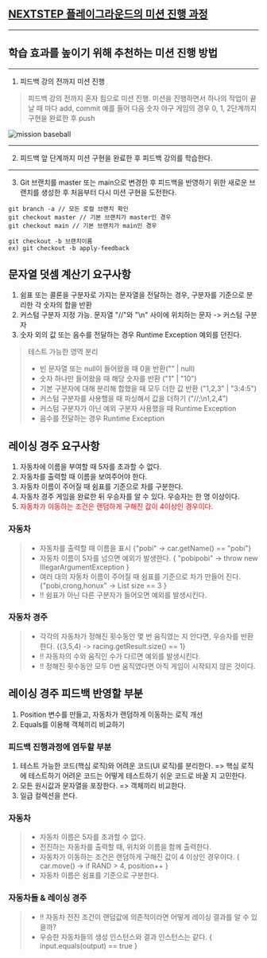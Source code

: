 ## [NEXTSTEP 플레이그라운드의 미션 진행 과정](https://github.com/next-step/nextstep-docs/blob/master/playground/README.md)

---
## 학습 효과를 높이기 위해 추천하는 미션 진행 방법

---
1. 피드백 강의 전까지 미션 진행 
> 피드백 강의 전까지 혼자 힘으로 미션 진행. 미션을 진행하면서 하나의 작업이 끝날 때 마다 add, commit
> 예를 들어 다음 숫자 야구 게임의 경우 0, 1, 2단계까지 구현을 완료한 후 push

![mission baseball](https://raw.githubusercontent.com/next-step/nextstep-docs/master/playground/images/mission_baseball.png)

---
2. 피드백 앞 단계까지 미션 구현을 완료한 후 피드백 강의를 학습한다.

---
3. Git 브랜치를 master 또는 main으로 변경한 후 피드백을 반영하기 위한 새로운 브랜치를 생성한 후 처음부터 다시 미션 구현을 도전한다.

```
git branch -a // 모든 로컬 브랜치 확인
git checkout master // 기본 브랜치가 master인 경우
git checkout main // 기본 브랜치가 main인 경우

git checkout -b 브랜치이름
ex) git checkout -b apply-feedback
```
## 문자열 덧셈 계산기 요구사항
1. 쉼표 또는 콜론을 구분자로 가지는 문자열을 전달하는 경우, 구분자를 기준으로 분리한 각 숫자의 합을 반환
2. 커스텀 구분자 지정 가능. 문자열 "//"와 "\n" 사이에 위치하는 문자 -> 커스텀 구분자 
3. 숫자 외의 값 또는 음수를 전달하는 경우 Runtime Exception 예외를 던진다.
> 테스트 가능한 영역 분리
> - 빈 문자열 또는 null이 들어왔을 때 0을 반환("" | null)
> - 숫자 하나만 들어왔을 때 해당 숫자를 반환 ("1" | "10")
> - 기본 구분자에 대해 분리해 합했을 때 모두 더한 값 반환 ("1,2,3" | "3:4:5")
> - 커스텀 구분자를 사용핼을 때 파싱해서 값을 더하기 ("//;\n1,2,4")
> - 커스텀 구분자가 아닌 예외 구분자 사용했을 때 Runtime Exception
> - 음수를 전달하는 경우 Runtime Exception

## 레이싱 경주 요구사항
1. 자동차에 이름을 부여할 때 5자를 초과할 수 없다.
2. 자동차를 출력할 때 이름을 보여주어야 한다.
3. 자동차 이름이 주어질 때 쉼표를 기준으로 차를 구분한다.
4. 자동차 경주 게임을 완료한 뒤 우승자를 알 수 있다. 우승자는 한 명 이상이다.
5. <span style="color: red"> 자동차가 이동하는 조건은 랜덤하게 구해진 값이 4이상인 경우이다. </span>

### 자동차
> - 자동차를 출력할 때 이름을 표시 {"pobi" -> car.getName() == "pobi"}
> - 자동차 이름이 5자를 넘으면 예외가 발생한다. { "pobipobi" -> throw new IllegarArgumentException } 
> - 여러 대의 자동차 이름이 주어질 때 쉼표를 기준으로 차가 만들어 진다. {"pobi,crong,honux" -> List<Car> size == 3 }
> - !! 쉼표가 아닌 다른 구분자가 들어오면 예외를 발생시킨다.

### 자동차 경주
> - 각각의 자동차가 정해진 횟수동안 몇 번 움직였는 지 안다면, 우승자를 반환한다. {(3,5,4) -> racing.getResult.size() == 1}
> - !! 자동차의 수와 움직인 수가 다르면 예외를 발생시킨다.
> - !! 정해진 횟수동안 모두 0번 움직였다면 아직 게임이 시작되지 않은 것이다.

## 레이싱 경주 피드백 반영할 부분
1. Position 변수를 만들고, 자동차가 랜덤하게 이동하는 로직 개선
2. Equals를 이용해 객체끼리 비교하기

### 피드백 진행과정에 염두할 부분
1. 테스트 가능한 코드(핵심 로직)와 어려운 코드(UI 로직)를 분리한다. => 핵심 로직에 테스트하기 어려운 코드는 어떻게 테스트하기 쉬운 코드로 바꿀 지 고민한다.
2. 모든 원시값과 문자열을 포장한다. => 객체끼리 비교한다.
3. 일급 컬렉션을 쓴다.

### 자동차
> - 자동차 이름은 5자를 초과할 수 없다.
> - 전진하는 자동차를 출력할 때, 위치와 이름을 함께 출력한다.
> - 자동차가 이동하는 조건은 랜덤하게 구해진 값이 4 이상인 경우이다. { car.move() -> if RAND > 4, position++ }
> - 자동차 이름은 쉼표를 기준으로 구분한다.

### 자동차들 & 레이싱 경주
> - !! 자동차 전진 조건이 랜덤값에 의존적이라면 어떻게 레이싱 결과를 알 수 있을까?
> - 우승한 자동차들의 생성 인스턴스와 결과 인스턴스는 같다. { input.equals(output) == true }
